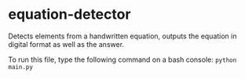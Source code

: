 # equation-detector
Detects elements from a handwritten equation, outputs the equation in digital format as well as the answer.

To run this file, type the following command on a bash console:
`python main.py`
